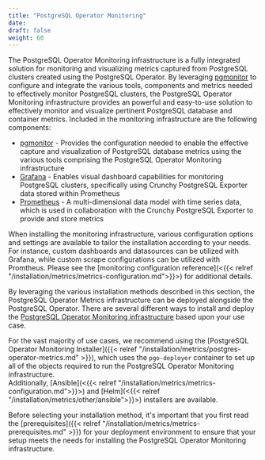```yaml
---
title: "PostgreSQL Operator Monitoring"
date:
draft: false
weight: 60
---
```


The PostgreSQL Operator Monitoring infrastructure is a fully integrated solution for monitoring
and visualizing metrics captured from PostgreSQL clusters created using the PostgreSQL Operator.
By leveraging [pgmonitor](https://github.com/CrunchyData/pgmonitor) to configure and integrate
the various tools, components and metrics needed to effectively monitor PostgreSQL clusters,
the PostgreSQL Operator Monitoring infrastructure provides an powerful and easy-to-use solution
to effectively monitor and visualize pertinent PostgreSQL database and container metrics.
Included in the monitoring infrastructure are the following components:

- [pgmonitor](https://github.com/CrunchyData/pgmonitor) - Provides the configuration
needed to enable the effective capture and visualization of PostgreSQL database metrics using
the various tools comprising the PostgreSQL Operator Monitoring infrastructure
- [Grafana](https://grafana.com/) - Enables visual dashboard capabilities for monitoring
PostgreSQL clusters, specifically using Crunchy PostgreSQL Exporter data stored within Prometheus
- [Prometheus](https://prometheus.io/) - A multi-dimensional data model with time series data,
which is used in collaboration with the Crunchy PostgreSQL Exporter to provide and store
metrics

When installing the monitoring infrastructure, various configuration options and settings
are available to tailor the installation according to your needs.  For instance, custom dashboards
and datasources can be utilized with Grafana, while custom scrape configurations can be utilized
with Promtheus.  Please see the
[monitoring configuration reference](<{{< relref "/installation/metrics/metrics-configuration.md">}}>)
for additional details.

By leveraging the various installation methods described in this section, the PostgreSQL Operator
Metrics infrastructure can be deployed alongside the PostgreSQL Operator.  There are several
different ways to install and deploy the
[PostgreSQL Operator Monitoring infrastructure](https://www.crunchydata.com/developers/download-postgres/containers/postgres-operator)
based upon your use case.

For the vast majority of use cases, we recommend using the
[PostgreSQL Operator Monitoring Installer]({{< relref "/installation/metrics/postgres-operator-metrics.md" >}}),
which uses the `pgo-deployer` container to set up all of the objects required to
run the PostgreSQL Operator Monitoring infrastructure.  
Additionally, [Ansible](<{{< relref "/installation/metrics/metrics-configuration.md">}}>) and
[Helm](<{{< relref "/installation/metrics/other/ansible">}}>) installers are available.

Before selecting your installation method, it's important that you first read
the [prerequisites]({{< relref "/installation/metrics/metrics-prerequisites.md" >}}) for your
deployment environment to ensure that your setup meets the needs for installing
the PostgreSQL Operator Monitoring infrastructure.
